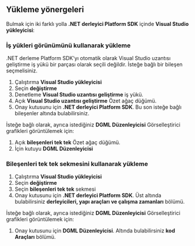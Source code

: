 ## <a name="installation-instructions"></a>Yükleme yönergeleri 

Bulmak için iki farklı yolla **.NET derleyici Platform SDK** içinde **Visual Studio yükleyicisi**:

### <a name="install-using-the-workloads-view"></a>İş yükleri görünümünü kullanarak yükleme

.NET derleme Platform SDK'yı otomatik olarak Visual Studio uzantısı geliştirme iş yükü bir parçası olarak seçili değildir. İsteğe bağlı bir bileşen seçmelisiniz.

1. Çalıştırma **Visual Studio yükleyicisi** 
1. Seçin **değiştirme** 
1. Denetleme **Visual Studio uzantısı geliştirme** iş yükü.
1. Açık **Visual Studio uzantısı geliştirme** Özet ağaç düğümü.
1. Onay kutusunu için **.NET derleyici Platform SDK**. Bu son isteğe bağlı bileşenler altında bulabilirsiniz.

İsteğe bağlı olarak, ayrıca istediğiniz **DGML Düzenleyicisi** Görselleştirici grafikleri görüntülemek için:

1. Açık **bileşenleri tek tek** Özet ağaç düğümü.
1. İçin kutuyu **DGML Düzenleyicisi**

### <a name="install-using-the-individual-components-tab"></a>Bileşenleri tek tek sekmesini kullanarak yükleme

1. Çalıştırma **Visual Studio yükleyicisi** 
1. Seçin **değiştirme** 
1. Seçin **bileşenleri tek tek** sekmesi 
1. Onay kutusunu için **.NET derleyici Platform SDK**. Üst altında bulabilirsiniz **derleyicileri, yapı araçları ve çalışma zamanları** bölümü.

İsteğe bağlı olarak, ayrıca istediğiniz **DGML Düzenleyicisi** Görselleştirici grafikleri görüntülemek için:

1. Onay kutusunu için **DGML Düzenleyicisi**. Altında bulabilirsiniz **kod Araçları** bölümü.
